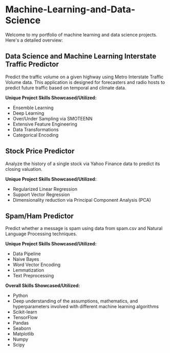 # Machine-Learning-and-Data-Science

Welcome to my portfolio of machine learning and data science projects. Here's a detailed overview:

## Data Science and Machine Learning Interstate Traffic Predictor

Predict the traffic volume on a given highway using Metro Interstate Traffic Volume data. This application is designed for forecasters and radio hosts to predict future traffic based on temporal and climate data.

**Unique Project Skills Showcased/Utilized:**
- Ensemble Learning
- Deep Learning
- Over/Under Sampling via SMOTEENN
- Extensive Feature Engineering
- Data Transformations
- Categorical Encoding


## Stock Price Predictor

Analyze the history of a single stock via Yahoo Finance data to predict its closing valuation.

**Unique Project Skills Showcased/Utilized:**
- Regularized Linear Regression
- Support Vector Regression
- Dimensionality reduction via Principal Component Analysis (PCA)

## Spam/Ham Predictor

Predict whether a message is spam using data from spam.csv and Natural Language Processing techniques.

**Unique Project Skills Showcased/Utilized:**
- Data Pipeline
- Naive Bayes
- Word Vector Encoding
- Lemmatization
- Text Preprocessing

**Overall Skills Showcased/Utilized:**
- Python
- Deep understanding of the assumptions, mathematics, and hyperparameters involved with different machine learning algorithms
- Scikit-learn
- TensorFlow
- Pandas
- Seaborn
- Matplotlib
- Numpy
- Scipy
